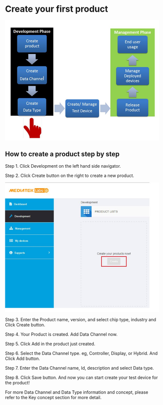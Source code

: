 # Create your first product

![](https://raw.githubusercontent.com/Mediatek-Cloud/MCS/master/graphics/FirstProduct.JPG)

## How to create a product step by step


Step 1. Click Development on the left hand side navigator.

Step 2. Click Create button on the right to create a new product.

![](https://raw.githubusercontent.com/Mediatek-Cloud/MCS/master/graphics/CreateProduct.JPG)

Step 3. Enter the Product name, version, and select chip type, industry and Click Create button.

Step 4. Your Product is created. Add Data Channel now.

Step 5. Click Add in the product just created.

Step 6. Select the Data Channel type. eg, Controller, Display, or Hybrid. And Click Add button.

Step 7. Enter the Data Channel name, Id, description and select Data type.

Step 8. Click Save button. And now you can start create your test device for the product!



For more Data Channel and Data Type information and concept, please refer to the Key concept section for more detail.







